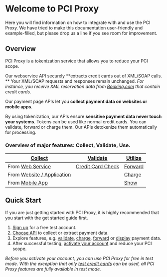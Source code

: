 # Welcome to PCI Proxy

Here you will find information on how to integrate with and use the PCI Proxy. We have tried to make this documentation user-friendly and example-filled, but please drop us a line if you see room for improvement.  

## Overview

PCI Proxy is a tokenization service that allows you to reduce your PCI scope. 

Our webservice API securely **extracts credit cards out of XML/SOAP calls. ** Your XML/SOAP requests and responses remain unchanged. *For instance, you receive XML reservation data from [Booking.com](http://www.booking.com/) that contain credit cards.* 

Our payment page APIs let you **collect payment data on websites or mobile apps**. 

By using tokenization, our APIs ensure **sensitive payment data never touch your systems**. Tokens can be used like normal credit cards. You can validate, forward or charge them. Our APIs detokenize them automatically for processing.

### Overview of major features: Collect, Validate, Use. 

|**[Collect](collect_payment_data.html)**|**[Validate](validate.html)**|**[Utilize](utilize)**|
|---|---|---|
|From [Web Service](webservice.html)|[Credit Card Check](validate.html)|[Forward](forward.html)|
|From [Website / Application](website-application.html)||[Charge](charge.html)|
|From [Mobile App](mobile-app.html)||[Show](show.html)|

## Quick Start


If you are just getting started with PCI Proxy, it is highly recommended that you start with the get started guide first.
 

 1. [Sign up](https://www.pci-proxy.com/#/signup) for a free test account.
 2. [Choose API](collect_payment_data.html) to collect or extract payment data.
 3. Explore features, e.g. [validate](validate.html), [charge](charge.html), [forward](forward.html) or [display](retrieve.html) payment data.
 3. After successful testing, [activate your account](live_mode-test.html) and reduce your PCI scope.

*Before you activate your account, you can use PCI Proxy for free in test mode. With the exception that only [test credit cards](live_mode-test.html) can be used, all PCI Proxy features are fully available in test mode.*
